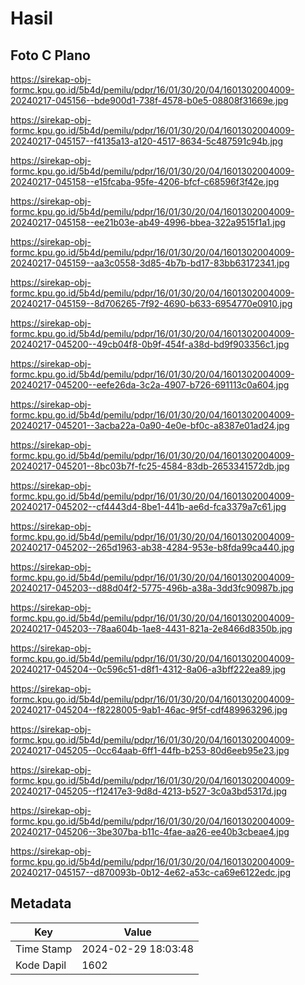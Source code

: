 # Hasil

## Foto C Plano

https://sirekap-obj-formc.kpu.go.id/5b4d/pemilu/pdpr/16/01/30/20/04/1601302004009-20240217-045156--bde900d1-738f-4578-b0e5-08808f31669e.jpg

https://sirekap-obj-formc.kpu.go.id/5b4d/pemilu/pdpr/16/01/30/20/04/1601302004009-20240217-045157--f4135a13-a120-4517-8634-5c487591c94b.jpg

https://sirekap-obj-formc.kpu.go.id/5b4d/pemilu/pdpr/16/01/30/20/04/1601302004009-20240217-045158--e15fcaba-95fe-4206-bfcf-c68596f3f42e.jpg

https://sirekap-obj-formc.kpu.go.id/5b4d/pemilu/pdpr/16/01/30/20/04/1601302004009-20240217-045158--ee21b03e-ab49-4996-bbea-322a9515f1a1.jpg

https://sirekap-obj-formc.kpu.go.id/5b4d/pemilu/pdpr/16/01/30/20/04/1601302004009-20240217-045159--aa3c0558-3d85-4b7b-bd17-83bb63172341.jpg

https://sirekap-obj-formc.kpu.go.id/5b4d/pemilu/pdpr/16/01/30/20/04/1601302004009-20240217-045159--8d706265-7f92-4690-b633-6954770e0910.jpg

https://sirekap-obj-formc.kpu.go.id/5b4d/pemilu/pdpr/16/01/30/20/04/1601302004009-20240217-045200--49cb04f8-0b9f-454f-a38d-bd9f903356c1.jpg

https://sirekap-obj-formc.kpu.go.id/5b4d/pemilu/pdpr/16/01/30/20/04/1601302004009-20240217-045200--eefe26da-3c2a-4907-b726-691113c0a604.jpg

https://sirekap-obj-formc.kpu.go.id/5b4d/pemilu/pdpr/16/01/30/20/04/1601302004009-20240217-045201--3acba22a-0a90-4e0e-bf0c-a8387e01ad24.jpg

https://sirekap-obj-formc.kpu.go.id/5b4d/pemilu/pdpr/16/01/30/20/04/1601302004009-20240217-045201--8bc03b7f-fc25-4584-83db-2653341572db.jpg

https://sirekap-obj-formc.kpu.go.id/5b4d/pemilu/pdpr/16/01/30/20/04/1601302004009-20240217-045202--cf4443d4-8be1-441b-ae6d-fca3379a7c61.jpg

https://sirekap-obj-formc.kpu.go.id/5b4d/pemilu/pdpr/16/01/30/20/04/1601302004009-20240217-045202--265d1963-ab38-4284-953e-b8fda99ca440.jpg

https://sirekap-obj-formc.kpu.go.id/5b4d/pemilu/pdpr/16/01/30/20/04/1601302004009-20240217-045203--d88d04f2-5775-496b-a38a-3dd3fc90987b.jpg

https://sirekap-obj-formc.kpu.go.id/5b4d/pemilu/pdpr/16/01/30/20/04/1601302004009-20240217-045203--78aa604b-1ae8-4431-821a-2e8466d8350b.jpg

https://sirekap-obj-formc.kpu.go.id/5b4d/pemilu/pdpr/16/01/30/20/04/1601302004009-20240217-045204--0c596c51-d8f1-4312-8a06-a3bff222ea89.jpg

https://sirekap-obj-formc.kpu.go.id/5b4d/pemilu/pdpr/16/01/30/20/04/1601302004009-20240217-045204--f8228005-9ab1-46ac-9f5f-cdf489963296.jpg

https://sirekap-obj-formc.kpu.go.id/5b4d/pemilu/pdpr/16/01/30/20/04/1601302004009-20240217-045205--0cc64aab-6ff1-44fb-b253-80d6eeb95e23.jpg

https://sirekap-obj-formc.kpu.go.id/5b4d/pemilu/pdpr/16/01/30/20/04/1601302004009-20240217-045205--f12417e3-9d8d-4213-b527-3c0a3bd5317d.jpg

https://sirekap-obj-formc.kpu.go.id/5b4d/pemilu/pdpr/16/01/30/20/04/1601302004009-20240217-045206--3be307ba-b11c-4fae-aa26-ee40b3cbeae4.jpg

https://sirekap-obj-formc.kpu.go.id/5b4d/pemilu/pdpr/16/01/30/20/04/1601302004009-20240217-045157--d870093b-0b12-4e62-a53c-ca69e6122edc.jpg


## Metadata

| Key        | Value               |
| ---------- | ------------------- |
| Time Stamp | 2024-02-29 18:03:48 |
| Kode Dapil | 1602                |



